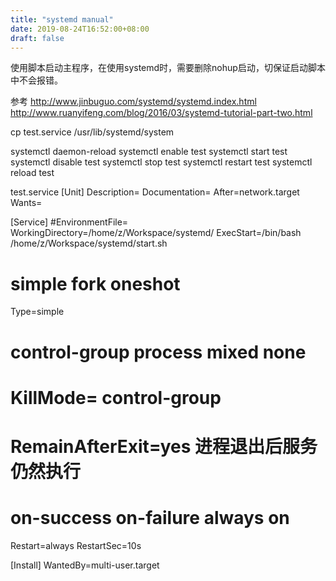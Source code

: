 ```yaml
---
title: "systemd manual"
date: 2019-08-24T16:52:00+08:00
draft: false
---
```

使用脚本启动主程序，在使用systemd时，需要删除nohup启动，切保证启动脚本中不会报错。


参考 http://www.jinbuguo.com/systemd/systemd.index.html
    http://www.ruanyifeng.com/blog/2016/03/systemd-tutorial-part-two.html

cp test.service /usr/lib/systemd/system

systemctl daemon-reload
systemctl enable test
systemctl start test
systemctl disable test
systemctl stop test
systemctl restart test
systemctl reload test

test.service
[Unit]
Description=
Documentation=
After=network.target
Wants=

[Service]
#EnvironmentFile=
WorkingDirectory=/home/z/Workspace/systemd/
ExecStart=/bin/bash /home/z/Workspace/systemd/start.sh
# simple fork oneshot 
Type=simple
# control-group process mixed none
# KillMode= control-group 
# RemainAfterExit=yes 进程退出后服务仍然执行
# on-success on-failure always on
Restart=always
RestartSec=10s

[Install]
WantedBy=multi-user.target
